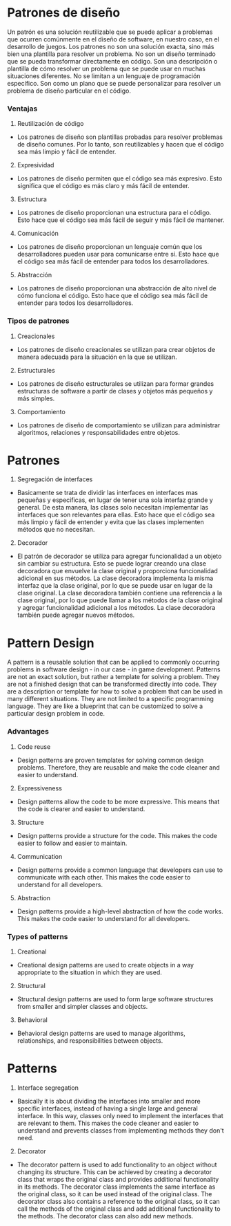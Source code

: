 # Patrones de diseño

Un patrón es una solución reutilizable que se puede aplicar a problemas que ocurren comúnmente en el diseño de software, en nuestro caso, en el desarrollo de juegos. Los patrones no son una solución exacta, sino más bien una plantilla para resolver un problema. No son un diseño terminado que se pueda transformar directamente en código. Son una descripción o plantilla de cómo resolver un problema que se puede usar en muchas situaciones diferentes. No se limitan a un lenguaje de programación específico. Son como un plano que se puede personalizar para resolver un problema de diseño particular en el código.

### Ventajas

1. Reutilización de código
  - Los patrones de diseño son plantillas probadas para resolver problemas de diseño comunes. Por lo tanto, son reutilizables y hacen que el código sea más limpio y fácil de entender.
2. Expresividad
  - Los patrones de diseño permiten que el código sea más expresivo. Esto significa que el código es más claro y más fácil de entender.
3. Estructura
  - Los patrones de diseño proporcionan una estructura para el código. Esto hace que el código sea más fácil de seguir y más fácil de mantener.
4. Comunicación
  - Los patrones de diseño proporcionan un lenguaje común que los desarrolladores pueden usar para comunicarse entre sí. Esto hace que el código sea más fácil de entender para todos los desarrolladores.
5. Abstracción
  - Los patrones de diseño proporcionan una abstracción de alto nivel de cómo funciona el código. Esto hace que el código sea más fácil de entender para todos los desarrolladores.

### Tipos de patrones

1. Creacionales
  - Los patrones de diseño creacionales se utilizan para crear objetos de manera adecuada para la situación en la que se utilizan. 
2. Estructurales
  - Los patrones de diseño estructurales se utilizan para formar grandes estructuras de software a partir de clases y objetos más pequeños y más simples.
3. Comportamiento
  - Los patrones de diseño de comportamiento se utilizan para administrar algoritmos, relaciones y responsabilidades entre objetos.

# Patrones

1. Segregación de interfaces
  - Basicamente se trata de dividir las interfaces en interfaces mas pequeñas y especificas, en lugar de tener una sola interfaz grande y general. De esta manera, las clases solo necesitan implementar las interfaces que son relevantes para ellas. Esto hace que el código sea más limpio y fácil de entender y evita que las clases implementen métodos que no necesitan.

2. Decorador
  - El patrón de decorador se utiliza para agregar funcionalidad a un objeto sin cambiar su estructura. Esto se puede lograr creando una clase decoradora que envuelve la clase original y proporciona funcionalidad adicional en sus métodos. La clase decoradora implementa la misma interfaz que la clase original, por lo que se puede usar en lugar de la clase original. La clase decoradora también contiene una referencia a la clase original, por lo que puede llamar a los métodos de la clase original y agregar funcionalidad adicional a los métodos. La clase decoradora también puede agregar nuevos métodos.


# Pattern Design

A pattern is a reusable solution that can be applied to commonly occurring problems in software design - in our case - in game development. Patterns are not an exact solution, but rather a template for solving a problem. They are not a finished design that can be transformed directly into code. They are a description or template for how to solve a problem that can be used in many different situations. They are not limited to a specific programming language. They are like a blueprint that can be customized to solve a particular design problem in code.

### Advantages

1. Code reuse
  - Design patterns are proven templates for solving common design problems. Therefore, they are reusable and make the code cleaner and easier to understand.
2. Expressiveness
  - Design patterns allow the code to be more expressive. This means that the code is clearer and easier to understand.
3. Structure
  - Design patterns provide a structure for the code. This makes the code easier to follow and easier to maintain.
4. Communication
  - Design patterns provide a common language that developers can use to communicate with each other. This makes the code easier to understand for all developers.
5. Abstraction
  - Design patterns provide a high-level abstraction of how the code works. This makes the code easier to understand for all developers.

### Types of patterns

1. Creational
  - Creational design patterns are used to create objects in a way appropriate to the situation in which they are used.
2. Structural
  - Structural design patterns are used to form large software structures from smaller and simpler classes and objects.
3. Behavioral
  - Behavioral design patterns are used to manage algorithms, relationships, and responsibilities between objects.

# Patterns

1. Interface segregation
  - Basically it is about dividing the interfaces into smaller and more specific interfaces, instead of having a single large and general interface. In this way, classes only need to implement the interfaces that are relevant to them. This makes the code cleaner and easier to understand and prevents classes from implementing methods they don't need.

2. Decorator
  - The decorator pattern is used to add functionality to an object without changing its structure. This can be achieved by creating a decorator class that wraps the original class and provides additional functionality in its methods. The decorator class implements the same interface as the original class, so it can be used instead of the original class. The decorator class also contains a reference to the original class, so it can call the methods of the original class and add additional functionality to the methods. The decorator class can also add new methods. 